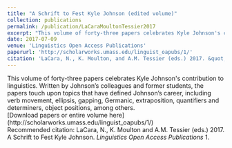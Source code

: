 ```yaml
---
title: "A Schrift to Fest Kyle Johnson (edited volume)"
collection: publications
permalink: /publication/LaCaraMoultonTessier2017
excerpt: "This volume of forty-three papers celebrates Kyle Johnson's contribution to linguistics. Written by Johnson’s colleagues and former students, the papers touch upon topics that have defined Johnson’s career, including verb movement, ellipsis, gapping, Germanic, extraposition, quantifiers and determiners, object positions, among others."
date: 2017-07-09
venue: 'Linguistics Open Access Publications'
paperurl: 'http://scholarworks.umass.edu/linguist_oapubs/1/'
citation: 'LaCara, N., K. Moulton, and A.M. Tessier (eds.) 2017. &quot;A Schrift to Fest Kyle Johnson&quot; <i>Linguistics Open Access Publications</i>. 1.'
---
```

<div class="amtText" markdown="1">
This volume of forty-three papers celebrates Kyle Johnson's contribution to linguistics. Written by Johnson’s colleagues and former students, the papers touch upon topics that have defined Johnson’s career, including verb movement, ellipsis, gapping, Germanic, extraposition, quantifiers and determiners, object positions, among others.
</div>

<div class="amtText" markdown="1">
[Download papers or entire volume here](http://scholarworks.umass.edu/linguist_oapubs/1/)
</div>

<div class="amtText" markdown="1">
Recommended citation: LaCara, N., K. Moulton and A.M. Tessier (eds.) 2017. A Schrift to Fest Kyle Johnson. <i>Linguistics Open Access Publications</i> 1.
</div>
